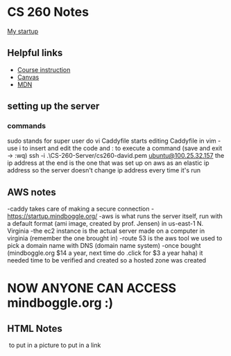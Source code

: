 # CS 260 Notes

[My startup](https://simon.cs260.click)

## Helpful links

- [Course instruction](https://github.com/webprogramming260)
- [Canvas](https://byu.instructure.com)
- [MDN](https://developer.mozilla.org)

## setting up the server
### commands
sudo stands for super user do
vi Caddyfile starts editing Caddyfile in vim - use i to insert and edit the code and : to execute a command (save and exit -> :wq)
ssh -i .\CS-260-Server/cs260-david.pem ubuntu@100.25.32.157
the ip address at the end is the one that was set up on aws as an elastic ip address so the server doesn't change ip address every time it's run
## AWS notes
-caddy takes care of making a secure connection - https://startup.mindboggle.org/
-aws is what runs the server itself, run with a default format (ami image, created by prof. Jensen) in us-east-1 N. Virginia 
-the ec2 instance is the actual server made on a computer in virginia (remember the one brought in)
-route 53 is the aws tool we used to pick a domain name with DNS (domain name system)
-once bought (mindboggle.org $14 a year, next time do .click for $3 a year haha) it needed time to be verified and created so a hosted zone was created
# NOW ANYONE CAN ACCESS mindboggle.org :)

## HTML Notes
<img src = "" alt = ""></img> to put in a picture
<a href = ""></a> to put in a link
